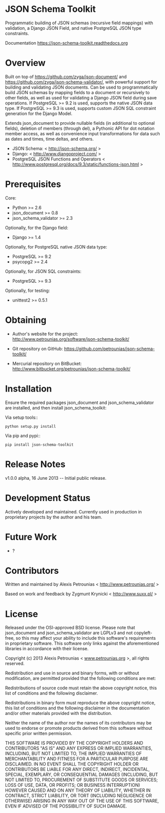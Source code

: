 JSON Schema Toolkit
===================

Programmatic building of JSON schemas (recursive field mappings) with
validation, a Django JSON Field, and native PostgreSQL JSON type constraints.

Documentation https://json-schema-toolkit.readthedocs.org

Overview
========

Built on top of https://github.com/zyga/json-document/ and
https://github.com/zyga/json-schema-validator/, with
powerful support for building and validating JSON documents. Can be used to
programmatically build JSON schemas by mapping fields to a document or
recursively to other fields, as well as used for validating a Django JSON field
during save operations. If PostgreSQL >= 9.2 is used, supports the native JSON
data type. If PostgreSQL >= 9.3 is used, supports custom JSON SQL constraint
generation for the Django Model.

Extends json_document to provide nullable fields (in additional to optional
fields), deletion of members (through del), a Pythonic API for dot notation
member access, as well as convenience input transformations for data such as
dates and times, time deltas, and others.

* JSON Schema: < http://json-schema.org/ >
* Django: < http://www.djangoproject.com/ >
* PostgreSQL JSON Functions and Operators
  < http://www.postgresql.org/docs/9.3/static/functions-json.html >


Prerequisites
=============

Core:

- Python >= 2.6
- json_document >= 0.8
- json_schema_validator >= 2.3


Optionally, for the Django field:

- Django >= 1.4


Optionally, for PostgreSQL native JSON data type:

- PostgreSQL >= 9.2
- psycopg2 >= 2.4


Optionally, for JSON SQL constraints:

- PostgreSQL >= 9.3


Optionally, for testing:

- unittest2 >= 0.5.1


Obtaining
=========

- Author's website for the project: http://www.petrounias.org/software/json-schema-toolkit/

- Git repository on GitHub: https://github.com/petrounias/json-schema-toolkit/

- Mercurial repository on BitBucket: http://www.bitbucket.org/petrounias/json-schema-toolkit/


Installation
============

Ensure the required packages json_document and json_schema_validator are
installed, and then install json_schema_toolkit:

Via setup tools::

    python setup.py install

Via pip and pypi::

    pip install json-schema-toolkit


Release Notes
=============

v1.0.0 alpha, 16 June 2013 -- Initial public release.


Development Status
==================

Actively developed and maintained. Currently used in production in proprietary
projects by the author and his team.


Future Work
===========

- ?


Contributors
============

Written and maintained by Alexis Petrounias < http://www.petrounias.org/ >

Based on work and feedback by Zygmunt Krynicki < http://www.suxx.pl/ >


License
=======

Released under the OSI-approved BSD license. Please note that json_document and
json_schema_validator are LGPLv3 and not copyleft-free, so this may affect your
ability to include this software's requirements in proprietary software. This
software only links against the aforementioned libraries in accordance with
their license.

Copyright (c) 2013 Alexis Petrounias < www.petrounias.org >,
all rights reserved.

Redistribution and use in source and binary forms, with or without modification,
are permitted provided that the following conditions are met:

Redistributions of source code must retain the above copyright notice, this list
of conditions and the following disclaimer.

Redistributions in binary form must reproduce the above copyright notice, this
list of conditions and the following disclaimer in the documentation and/or
other materials provided with the distribution.

Neither the name of the author nor the names of its contributors may be used to
endorse or promote products derived from this software without specific prior
written permission.

THIS SOFTWARE IS PROVIDED BY THE COPYRIGHT HOLDERS AND CONTRIBUTORS "AS IS" AND
ANY EXPRESS OR IMPLIED WARRANTIES, INCLUDING, BUT NOT LIMITED TO, THE IMPLIED
WARRANTIES OF MERCHANTABILITY AND FITNESS FOR A PARTICULAR PURPOSE ARE
DISCLAIMED. IN NO EVENT SHALL THE COPYRIGHT HOLDER OR CONTRIBUTORS BE LIABLE FOR
ANY DIRECT, INDIRECT, INCIDENTAL, SPECIAL, EXEMPLARY, OR CONSEQUENTIAL DAMAGES
(INCLUDING, BUT NOT LIMITED TO, PROCUREMENT OF SUBSTITUTE GOODS OR SERVICES;
LOSS OF USE, DATA, OR PROFITS; OR BUSINESS INTERRUPTION) HOWEVER CAUSED AND ON
ANY THEORY OF LIABILITY, WHETHER IN CONTRACT, STRICT LIABILITY, OR TORT
(INCLUDING NEGLIGENCE OR OTHERWISE) ARISING IN ANY WAY OUT OF THE USE OF THIS
SOFTWARE, EVEN IF ADVISED OF THE POSSIBILITY OF SUCH DAMAGE.

